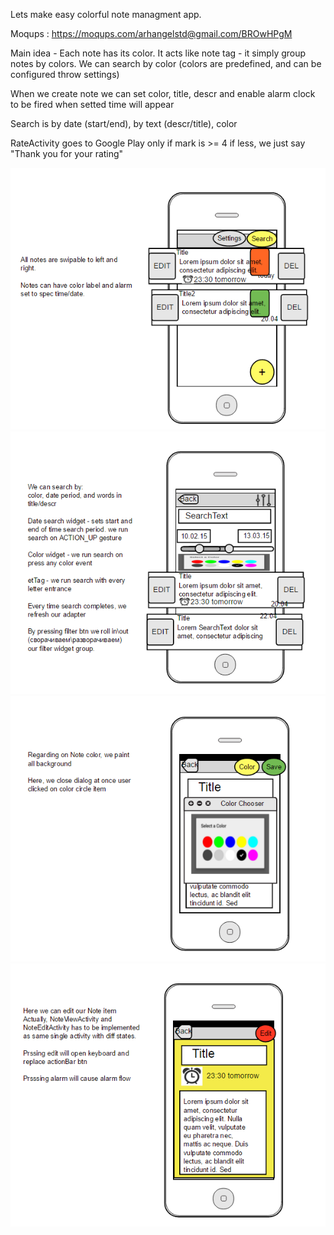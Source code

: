 Lets make easy colorful note managment app.

Moqups : https://moqups.com/arhangelstd@gmail.com/BROwHPgM

Main idea - 
Each note has its color. It acts like note tag - it simply group notes by colors.
We can search by color (colors are predefined, and can be configured throw settings)

When we create note we can set color, title, descr and enable alarm clock to be fired when setted time will appear

Search is by date (start/end), by text (descr/title), color

RateActivity goes to Google Play only if mark is >= 4
if less, we just say "Thank you for your rating"

![alt tag](img/1.png)
![alt tag](img/2.png)
![alt tag](img/3.png)
![alt tag](img/4.png)


